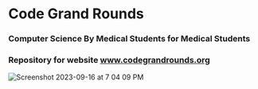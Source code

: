 # Code Grand Rounds 
### Computer Science By Medical Students for Medical Students
### Repository for website www.codegrandrounds.org
![Screenshot 2023-09-16 at 7 04 09 PM](https://github.com/monkeygobah/code_grand_grounds/assets/117255104/6815037e-9d5c-409b-9ac3-a4dfe4ca768e)
